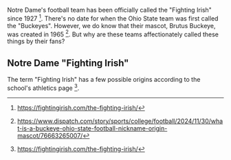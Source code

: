 Notre Dame's football team has been officially called the "Fighting Irish" since 1927 [^1]. There's no date for when the Ohio State team was first called the "Buckeyes". However, we do know that their mascot, Brutus Buckeye, was created in 1965 [^2]. But why are these teams affectionately called these things by their fans? 

## Notre Dame "Fighting Irish"
The term "Fighting Irish" has a few possible origins according to the school's athletics page [^3].

[^1]: <a href="https://fightingirish.com/the-fighting-irish/#:~:text=University%20president,%20nickname%20in%201927." target=_blank>https://fightingirish.com/the-fighting-irish/</a>
[^2]: <a href="https://www.dispatch.com/story/sports/college/football/2024/11/30/what-is-a-buckeye-ohio-state-football-nickname-origin-mascot/76663265007/#:~:text=Brutus%20Buckeye,%20years%20prior." target=_blank>https://www.dispatch.com/story/sports/college/football/2024/11/30/what-is-a-buckeye-ohio-state-football-nickname-origin-mascot/76663265007/</a>
[^3]: <a href="https://fightingirish.com/the-fighting-irish/#:~:text=where%20and,%20perfectly%20explained." target=_blank>https://fightingirish.com/the-fighting-irish/</a>


<!--stackedit_data:
eyJwcm9wZXJ0aWVzIjoidGl0bGU6IFwiTm90cmUgRGFtZSArIE
9oaW8gU3RhdGVcIlxuZXhjZXJwdDogXCJwbGFjZWhvbGRlclwi
XG5hdXRob3I6IEpvaG4gVlxuaGVhZGVyOlxuICB0ZWFzZXI6IF
wiL2Fzc2V0cy9pbWFnZXMvcGxhY2Vob2xkZXIuanBnXCJcbnRh
Z3M6IFxuICAtIHBsYWNlaG9sZGVyXG4iLCJoaXN0b3J5IjpbLT
E1ODk0NjMzNTksLTg5NTg5NjAwMiwtNjI0MTkxMDk1LDg0NjM5
MDc5LDE1MzUwODMxNjUsLTcxOTI1NjYwOCwtMTAzNjA4Nzk4NF
19
-->